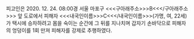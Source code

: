 피고인은 2020. 12. 24. 08:00경 서울 마포구 <<<구아래주소>>>B<<</구아래주소>>> 앞 도로에서 피해자 <<<내국인이름>>>C<<</내국인이름>>>(가명, 여, 22세)가 택시에 승차하려고 몸을 숙이는 순간에 그 뒤를 지나치며 갑자기 손바닥으로 피해자의 엉덩이를 1회 만져 피해자를 강제로 추행하였다.